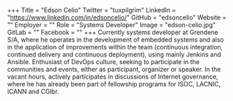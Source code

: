 +++
Title = "Edson Celio"
Twitter = "tuxpilgrim"
LinkedIn = "https://www.linkedin.com/in/edsoncelio/"
GitHub = "edsoncelio"
Website = ""
Employer = ""
Role = "Systems Developer"
Image = "edson-celio.jpg"
GitLab = ""
Facebook = ""
+++
Currently systems developer at Grendene S/A, where he operates in the development of embedded systems and also in the application of improvements within the team (continuous integration, continued delivery and continuous deployment), using mainly Jenkins and Ansible. Enthusiast of DevOps culture, seeking to participate in the communities and events, either as participant, organizer or speaker. In the vacant hours, actively participates in discussions of Internet governance, where he has already been part of fellowship programs for ISOC, LACNIC, ICANN and CGIbr.